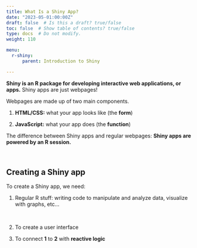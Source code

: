 ```yaml
---
title: What Is a Shiny App?
date: "2023-05-01:00:00Z"
draft: false  # Is this a draft? true/false
toc: false  # Show table of contents? true/false
type: docs  # Do not modify.
weight: 110

menu:
  r-shiny:
      parent: Introduction to Shiny

---
```


**Shiny is an R package for developing interactive web applications, or apps.** Shiny apps are just webpages!


Webpages are made up of two main components.

1. **HTML/CSS:** what your app looks like (the **form**)

2. **JavaScript:** what your app does (the **function**)

The difference between Shiny apps and regular webpages: **Shiny apps are powered by an R session.**

<br>

## Creating a Shiny app

To create a Shiny app, we need:

1. Regular R stuff: writing code to manipulate and analyze data, visualize with graphs, etc...

<br>

2. To create a user interface

3. To connect **1** to **2** with **reactive logic**
